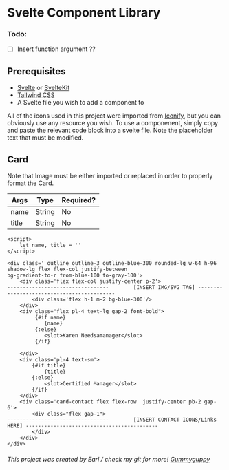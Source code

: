 # Svelte Component Library #

### Todo: ###

- [ ] Insert function argument ??

## Prerequisites 

- [Svelte](https://svelte.dev/) or [SvelteKit](https://kit.svelte.dev/)
- [Tailwind CSS](https://tailwindcss.com/)
- A Svelte file you wish to add a component to

All of the icons used in this project were imported from [Iconify](https://iconify.design/), but you can obviously use any resource you wish. 
To use a componenent, simply copy and paste the relevant code block into a svelte file. Note the placeholder text that must be modified.

## Card

Note that Image must be either imported or replaced in order to properly format the Card.

Args | Type | Required?
--- | --- | ---
name | String | No
title | String | No


```
<script>
    let name, title = ''
</script>

<div class=' outline outline-3 outline-blue-300 rounded-lg w-64 h-96 shadow-lg flex flex-col justify-between
bg-gradient-to-r from-blue-100 to-gray-100'>
    <div class='flex flex-col justify-center p-2'>
---------------------------------        [INSERT IMG/SVG TAG] -------------------------------------------
        <div class='flex h-1 m-2 bg-blue-300'/>
    </div>
    <div class="flex pl-4 text-lg gap-2 font-bold">
         {#if name}
            {name}
         {:else}
            <slot>Karen Needsamanager</slot>
         {/if}
        
    </div>
    <div class='pl-4 text-sm'>
        {#if title}
            {title}
        {:else}
            <slot>Certified Manager</slot>
        {/if}
    </div>
    <div class='card-contact flex flex-row  justify-center pb-2 gap-6'>
        <div class="flex gap-1">
---------------------------------        [INSERT CONTACT ICONS/Links HERE] -------------------------------------------
        </div>
    </div>
</div>

```

###### This project was created by Earl / check my git for more! [Gummyguppy](https://github.com/gummyguppy) ######
